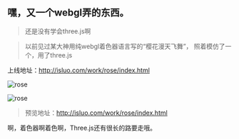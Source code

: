## 嘿，又一个webgl弄的东西。

>还是没有学会three.js啊

>以前见过某大神用纯webgl着色器语言写的“樱花漫天飞舞”，
>照着模仿了一个，用了three.js

上线地址：<a href="http://isluo.com/work/rose/index.html" target="_blank">http://isluo.com/work/rose/index.html</a>

![rose](http://isluo.com:8080/files/work/rose1.jpg)

![rose](http://isluo.com:8080/files/work/rose2.jpg)

>预览地址：<a href="http://isluo.com/work/rose/index.html" target="_blank">http://isluo.com/work/rose/index.html</a>

啊，着色器啊着色啊，Three.js还有很长的路要走哦。